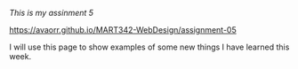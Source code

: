 *This is my assinment 5*

https://avaorr.github.io/MART342-WebDesign/assignment-05 

I will use this page to show examples of some new things I have learned this week. 
